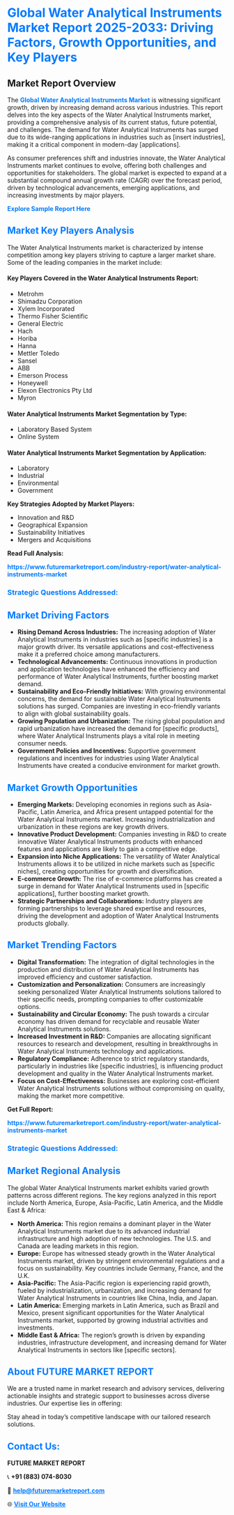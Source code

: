 <h1 style="color: #007BFF;">Global Water Analytical Instruments Market Report 2025-2033: Driving Factors, Growth Opportunities, and Key Players</h1>

<section id="overview">
<h2>Market Report Overview</h2>
<p>The <a href="https://www.futuremarketreport.com/industry-report/water-analytical-instruments-market" style="color: #007BFF; text-decoration: none;"><strong>Global Water Analytical Instruments Market</strong></a> is witnessing significant growth, driven by increasing demand across various industries. This report delves into the key aspects of the Water Analytical Instruments market, providing a comprehensive analysis of its current status, future potential, and challenges. The demand for Water Analytical Instruments has surged due to its wide-ranging applications in industries such as [insert industries], making it a critical component in modern-day [applications].</p>
<p>As consumer preferences shift and industries innovate, the Water Analytical Instruments market continues to evolve, offering both challenges and opportunities for stakeholders. The global market is expected to expand at a substantial compound annual growth rate (CAGR) over the forecast period, driven by technological advancements, emerging applications, and increasing investments by major players.</p>
</section>

<section id="overview">
<p><a href="https://www.futuremarketreport.com/request-sample/reportId=86022" style="color: #007BFF; text-decoration: none;"><strong>Explore Sample Report Here</strong></a></p>
</section>

<section id="key-players">
<h2 style="color: #007BFF;">Market Key Players Analysis</h2>
<p>The Water Analytical Instruments market is characterized by intense competition among key players striving to capture a larger market share. Some of the leading companies in the market include:</p>
<h4>Key Players Covered in the Water Analytical Instruments Report:</h4>
<ul><li>Metrohm</li><li>Shimadzu Corporation</li><li>Xylem Incorporated</li><li>Thermo Fisher Scientific</li><li>General Electric</li><li>Hach</li><li>Horiba</li><li>Hanna</li><li>Mettler Toledo</li><li>Sansel</li><li>ABB</li><li>Emerson Process</li><li>Honeywell</li><li>Elexon Electronics Pty Ltd</li><li>Myron</li></ul>
<h4>Water Analytical Instruments Market Segmentation by Type:</h4>
<ul><li>Laboratory Based System</li><li>Online System</li></ul>

<h4>Water Analytical Instruments Market Segmentation by Application:</h4>
<ul><li>Laboratory</li><li>Industrial</li><li>Environmental</li><li>Government</li></ul>
<p><strong>Key Strategies Adopted by Market Players:</strong></p>
<ul>
<li>Innovation and R&D</li>
<li>Geographical Expansion</li>
<li>Sustainability Initiatives</li>
<li>Mergers and Acquisitions</li>
</ul>
</section>

<section>
<p><strong>Read Full Analysis: </strong></p><a href="https://www.futuremarketreport.com/industry-report/water-analytical-instruments-market" style="color: #007BFF; text-decoration: none;"><strong>https://www.futuremarketreport.com/industry-report/water-analytical-instruments-market</strong></a>
<h3 style="color: #007BFF;">Strategic Questions Addressed:</h3>
</section>

<section id="driving-factors">
<h2 style="color: #007BFF;">Market Driving Factors</h2>
<ul>
<li><strong>Rising Demand Across Industries:</strong> The increasing adoption of Water Analytical Instruments in industries such as [specific industries] is a major growth driver. Its versatile applications and cost-effectiveness make it a preferred choice among manufacturers.</li>
<li><strong>Technological Advancements:</strong> Continuous innovations in production and application technologies have enhanced the efficiency and performance of Water Analytical Instruments, further boosting market demand.</li>
<li><strong>Sustainability and Eco-Friendly Initiatives:</strong> With growing environmental concerns, the demand for sustainable Water Analytical Instruments solutions has surged. Companies are investing in eco-friendly variants to align with global sustainability goals.</li>
<li><strong>Growing Population and Urbanization:</strong> The rising global population and rapid urbanization have increased the demand for [specific products], where Water Analytical Instruments plays a vital role in meeting consumer needs.</li>
<li><strong>Government Policies and Incentives:</strong> Supportive government regulations and incentives for industries using Water Analytical Instruments have created a conducive environment for market growth.</li>
</ul>
</section>

<section id="growth-opportunities">
<h2 style="color: #007BFF;">Market Growth Opportunities</h2>
<ul>
<li><strong>Emerging Markets:</strong> Developing economies in regions such as Asia-Pacific, Latin America, and Africa present untapped potential for the Water Analytical Instruments market. Increasing industrialization and urbanization in these regions are key growth drivers.</li>
<li><strong>Innovative Product Development:</strong> Companies investing in R&D to create innovative Water Analytical Instruments products with enhanced features and applications are likely to gain a competitive edge.</li>
<li><strong>Expansion into Niche Applications:</strong> The versatility of Water Analytical Instruments allows it to be utilized in niche markets such as [specific niches], creating opportunities for growth and diversification.</li>
<li><strong>E-commerce Growth:</strong> The rise of e-commerce platforms has created a surge in demand for Water Analytical Instruments used in [specific applications], further boosting market growth.</li>
<li><strong>Strategic Partnerships and Collaborations:</strong> Industry players are forming partnerships to leverage shared expertise and resources, driving the development and adoption of Water Analytical Instruments products globally.</li>
</ul>
</section>

<section id="trending-factors">
<h2 style="color: #007BFF;">Market Trending Factors</h2>
<ul>
<li><strong>Digital Transformation:</strong> The integration of digital technologies in the production and distribution of Water Analytical Instruments has improved efficiency and customer satisfaction.</li>
<li><strong>Customization and Personalization:</strong> Consumers are increasingly seeking personalized Water Analytical Instruments solutions tailored to their specific needs, prompting companies to offer customizable options.</li>
<li><strong>Sustainability and Circular Economy:</strong> The push towards a circular economy has driven demand for recyclable and reusable Water Analytical Instruments solutions.</li>
<li><strong>Increased Investment in R&D:</strong> Companies are allocating significant resources to research and development, resulting in breakthroughs in Water Analytical Instruments technology and applications.</li>
<li><strong>Regulatory Compliance:</strong> Adherence to strict regulatory standards, particularly in industries like [specific industries], is influencing product development and quality in the Water Analytical Instruments market.</li>
<li><strong>Focus on Cost-Effectiveness:</strong> Businesses are exploring cost-efficient Water Analytical Instruments solutions without compromising on quality, making the market more competitive.</li>
</ul>
</section>

<section>
<p><strong>Get Full Report: </strong></p><a href="https://www.futuremarketreport.com/industry-report/water-analytical-instruments-market" style="color: #007BFF; text-decoration: none;"><strong>https://www.futuremarketreport.com/industry-report/water-analytical-instruments-market</strong></a>
<h3 style="color: #007BFF;">Strategic Questions Addressed:</h3>
</section>


<section id="regional-analysis">
<h2 style="color: #007BFF;">Market Regional Analysis</h2>
<p>The global Water Analytical Instruments market exhibits varied growth patterns across different regions. The key regions analyzed in this report include North America, Europe, Asia-Pacific, Latin America, and the Middle East & Africa:</p>
<ul>
<li><strong>North America:</strong> This region remains a dominant player in the Water Analytical Instruments market due to its advanced industrial infrastructure and high adoption of new technologies. The U.S. and Canada are leading markets in this region.</li>
<li><strong>Europe:</strong> Europe has witnessed steady growth in the Water Analytical Instruments market, driven by stringent environmental regulations and a focus on sustainability. Key countries include Germany, France, and the U.K.</li>
<li><strong>Asia-Pacific:</strong> The Asia-Pacific region is experiencing rapid growth, fueled by industrialization, urbanization, and increasing demand for Water Analytical Instruments in countries like China, India, and Japan.</li>
<li><strong>Latin America:</strong> Emerging markets in Latin America, such as Brazil and Mexico, present significant opportunities for the Water Analytical Instruments market, supported by growing industrial activities and investments.</li>
<li><strong>Middle East & Africa:</strong> The region’s growth is driven by expanding industries, infrastructure development, and increasing demand for Water Analytical Instruments in sectors like [specific sectors].</li>
</ul>
</section>

<footer>
<h2 style="color: #007BFF;">About FUTURE MARKET REPORT</h2>
<p>We are a trusted name in market research and advisory services, delivering actionable insights and strategic support to businesses across diverse industries. Our expertise lies in offering:</p>

<p>Stay ahead in today’s competitive landscape with our tailored research solutions.</p>

<h2 style="color: #007BFF;">Contact Us:</h2>
<p><strong>FUTURE MARKET REPORT</strong></p>
<p>📞 <strong>+91 (883) 074-8030</strong></p>
<p>📧 <strong><a href="mailto:help@futuremarketreport.com" style="color: #007BFF;">help@futuremarketreport.com</a></strong></p>
<p>🌐 <strong><a href="https://www.futuremarketreport.com/" style="color: #007BFF;">Visit Our Website</a></strong></p>
</footer>